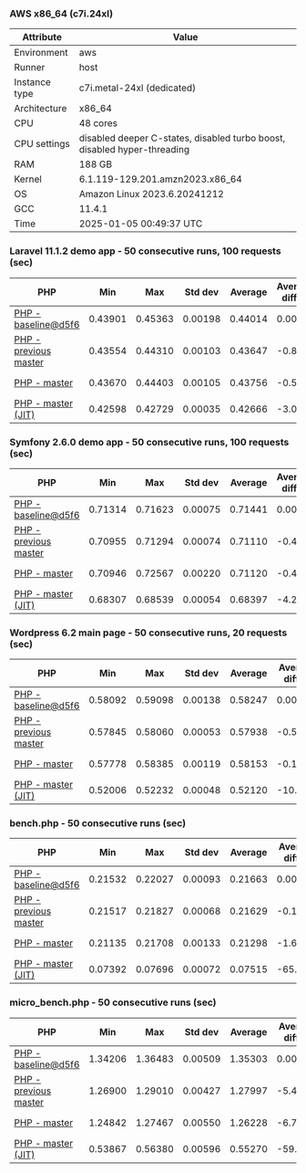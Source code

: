 ### AWS x86_64 (c7i.24xl)

|  Attribute    |     Value      |
|---------------|----------------|
| Environment   |aws|
| Runner        |host|
| Instance type |c7i.metal-24xl (dedicated)|
| Architecture  |x86_64
| CPU           |48 cores|
| CPU settings  |disabled deeper C-states, disabled turbo boost, disabled hyper-threading|
| RAM           |188 GB|
| Kernel        |6.1.119-129.201.amzn2023.x86_64|
| OS            |Amazon Linux 2023.6.20241212|
| GCC           |11.4.1|
| Time          |2025-01-05 00:49:37 UTC|

### Laravel 11.1.2 demo app - 50 consecutive runs, 100 requests (sec)

|     PHP     |     Min     |     Max     |    Std dev   |   Average  |  Average diff % |   Median   | Median diff % |     Memory    |
|-------------|-------------|-------------|--------------|------------|-----------------|------------|---------------|---------------|
|[PHP - baseline@d5f6](https://github.com/php/php-src/commit/d5f6e56610)|0.43901|0.45363|0.00198|0.44014|0.00%|0.43982|0.00%|41.83 MB|
|[PHP - previous master](https://github.com/php/php-src/commit/209e0d6ad2)|0.43554|0.44310|0.00103|0.43647|-0.83%|0.43633|-0.79%|41.71 MB|
|[PHP - master](https://github.com/php/php-src/commit/025cc6f603)|0.43670|0.44403|0.00105|0.43756|-0.59%|0.43736|-0.56%|41.71 MB|
|[PHP - master (JIT)](https://github.com/php/php-src/commit/025cc6f603)|0.42598|0.42729|0.00035|0.42666|-3.06%|0.42663|-3.00%|50.76 MB|

### Symfony 2.6.0 demo app - 50 consecutive runs, 100 requests (sec)

|     PHP     |     Min     |     Max     |    Std dev   |   Average  |  Average diff % |   Median   | Median diff % |     Memory    |
|-------------|-------------|-------------|--------------|------------|-----------------|------------|---------------|---------------|
|[PHP - baseline@d5f6](https://github.com/php/php-src/commit/d5f6e56610)|0.71314|0.71623|0.00075|0.71441|0.00%|0.71438|0.00%|37.35 MB|
|[PHP - previous master](https://github.com/php/php-src/commit/209e0d6ad2)|0.70955|0.71294|0.00074|0.71110|-0.46%|0.71109|-0.46%|37.41 MB|
|[PHP - master](https://github.com/php/php-src/commit/025cc6f603)|0.70946|0.72567|0.00220|0.71120|-0.45%|0.71089|-0.49%|37.41 MB|
|[PHP - master (JIT)](https://github.com/php/php-src/commit/025cc6f603)|0.68307|0.68539|0.00054|0.68397|-4.26%|0.68400|-4.25%|44.49 MB|

### Wordpress 6.2 main page - 50 consecutive runs, 20 requests (sec)

|     PHP     |     Min     |     Max     |    Std dev   |   Average  |  Average diff % |   Median   | Median diff % |     Memory    |
|-------------|-------------|-------------|--------------|------------|-----------------|------------|---------------|---------------|
|[PHP - baseline@d5f6](https://github.com/php/php-src/commit/d5f6e56610)|0.58092|0.59098|0.00138|0.58247|0.00%|0.58223|0.00%|42.96 MB|
|[PHP - previous master](https://github.com/php/php-src/commit/209e0d6ad2)|0.57845|0.58060|0.00053|0.57938|-0.53%|0.57933|-0.50%|42.81 MB|
|[PHP - master](https://github.com/php/php-src/commit/025cc6f603)|0.57778|0.58385|0.00119|0.58153|-0.16%|0.58176|-0.08%|42.81 MB|
|[PHP - master (JIT)](https://github.com/php/php-src/commit/025cc6f603)|0.52006|0.52232|0.00048|0.52120|-10.52%|0.52113|-10.49%|61.92 MB|

### bench.php - 50 consecutive runs (sec)

|     PHP     |     Min     |     Max     |    Std dev   |   Average  |  Average diff % |   Median   | Median diff % |     Memory    |
|-------------|-------------|-------------|--------------|------------|-----------------|------------|---------------|---------------|
|[PHP - baseline@d5f6](https://github.com/php/php-src/commit/d5f6e56610)|0.21532|0.22027|0.00093|0.21663|0.00%|0.21646|0.00%|26.13 MB|
|[PHP - previous master](https://github.com/php/php-src/commit/209e0d6ad2)|0.21517|0.21827|0.00068|0.21629|-0.16%|0.21618|-0.13%|26.07 MB|
|[PHP - master](https://github.com/php/php-src/commit/025cc6f603)|0.21135|0.21708|0.00133|0.21298|-1.68%|0.21251|-1.83%|26.07 MB|
|[PHP - master (JIT)](https://github.com/php/php-src/commit/025cc6f603)|0.07392|0.07696|0.00072|0.07515|-65.31%|0.07499|-65.36%|27.25 MB|

### micro_bench.php - 50 consecutive runs (sec)

|     PHP     |     Min     |     Max     |    Std dev   |   Average  |  Average diff % |   Median   | Median diff % |     Memory    |
|-------------|-------------|-------------|--------------|------------|-----------------|------------|---------------|---------------|
|[PHP - baseline@d5f6](https://github.com/php/php-src/commit/d5f6e56610)|1.34206|1.36483|0.00509|1.35303|0.00%|1.35392|0.00%|20.39 MB|
|[PHP - previous master](https://github.com/php/php-src/commit/209e0d6ad2)|1.26900|1.29010|0.00427|1.27997|-5.40%|1.28002|-5.46%|20.33 MB|
|[PHP - master](https://github.com/php/php-src/commit/025cc6f603)|1.24842|1.27467|0.00550|1.26228|-6.71%|1.26219|-6.77%|20.33 MB|
|[PHP - master (JIT)](https://github.com/php/php-src/commit/025cc6f603)|0.53867|0.56380|0.00596|0.55270|-59.15%|0.55356|-59.11%|21.67 MB|

